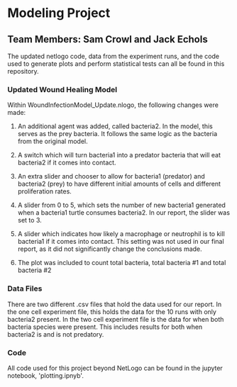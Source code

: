 # Modeling Project

## Team Members: Sam Crowl and Jack Echols

The updated netlogo code, data from the experiment runs, and the code used to generate
plots and perform statistical tests can all be found in this repository.

### Updated Wound Healing Model

Within WoundInfectionModel_Update.nlogo, the following changes were made:

1. An additional agent was added, called bacteria2. In the model, this serves as the
prey bacteria. It follows the same logic as the bacteria from the original model. 

2. A switch which will turn bacteria1 into a predator bacteria that will eat bacteria2
if it comes into contact. 

3. An extra slider and chooser to allow for bacteria1 (predator) and bacteria2 (prey) to
have different initial amounts of cells and different proliferation rates.

4. A slider from 0 to 5, which sets the number of new bacteria1 generated when a bacteria1
turtle consumes bacteria2. In our report, the slider was set to 3.

5. A slider which indicates how likely a macrophage or neutrophil is to kill bacteria1
if it comes into contact. This setting was not used in our final report, as it did not
significantly change the conclusions made.

6. The plot was included to count total bacteria, total bacteria #1 and total bacteria #2

### Data Files

There are two different .csv files that hold the data used for our report. In the one
cell experiment file, this holds the data for the 10 runs with only bacteria2 present.
In the two cell experiment file is the data for when both bacteria species were present.
This includes results for both when bacteria2 is and is not predatory.

### Code

All code used for this project beyond NetLogo can be found in the jupyter notebook,
'plotting.ipnyb'.
